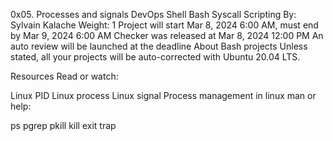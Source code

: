 0x05. Processes and signals
DevOps
Shell
Bash
Syscall
Scripting
 By: Sylvain Kalache
 Weight: 1
 Project will start Mar 8, 2024 6:00 AM, must end by Mar 9, 2024 6:00 AM
 Checker was released at Mar 8, 2024 12:00 PM
 An auto review will be launched at the deadline
About Bash projects
Unless stated, all your projects will be auto-corrected with Ubuntu 20.04 LTS.

Resources
Read or watch:

Linux PID
Linux process
Linux signal
Process management in linux
man or help:

ps
pgrep
pkill
kill
exit
trap
